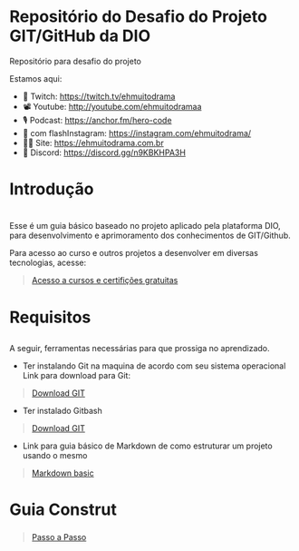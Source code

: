# Repositório do Desafio do Projeto GIT/GitHub da DIO
Repositório para desafio do projeto

Estamos aqui:

- 👾 Twitch: https://twitch.tv/ehmuitodrama
- 📽 Youtube: http://youtube.com/ehmuitodramaa
- 🎙 Podcast: https://anchor.fm/hero-code
- 📸 com flashInstagram: https://instagram.com/ehmuitodrama/
- ✍🏻 Site: https://ehmuitodrama.com.br
- 🧠 Discord: https://discord.gg/n9KBKHPA3H

# Introdução <h1>

Esse é um guia básico baseado no projeto aplicado pela plataforma DIO, para desenvolvimento e aprimoramento dos conhecimentos de GIT/Github.

Para acesso ao curso e outros projetos a desenvolver em diversas tecnologias, acesse:

> [Acesso a cursos e certifições gratuitas](https://dio.me/sign-up?ref=JXUMKYCPCO)

# Requisitos <h2>

A seguir, ferramentas necessárias para que prossiga no aprendizado.

- Ter instalando Git na maquina de acordo com seu sistema operacional
Link para download para Git:

> [Download GIT](https://git-scm.com/downloads)

- Ter instalado Gitbash 

> [Download GIT](https://gitforwindows.org)

- Link para guia básico de Markdown de como estruturar um projeto usando o mesmo

> [Markdown basic](https://docs.pipz.com/central-de-ajuda/learning-center/guia-basico-de-markdown#open)

# Guia Construt <h3>

> [Passo a Passo](https://gitforwindows.org)
